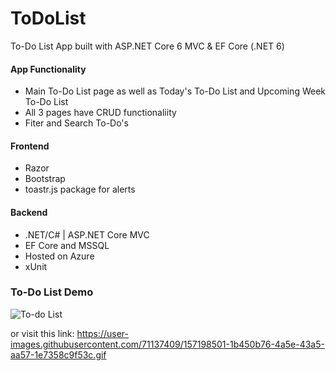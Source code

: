 # ToDoList
To-Do List App built with ASP.NET Core 6 MVC &amp; EF Core (.NET 6)

#### App Functionality
* Main To-Do List page as well as Today's To-Do List and Upcoming Week To-Do List
* All 3 pages have CRUD functionaliity
* Fiter and Search To-Do's

#### Frontend
* Razor
* Bootstrap
* toastr.js package for alerts 

#### Backend
* .NET/C# | ASP.NET Core MVC 
* EF Core and MSSQL
* Hosted on Azure
* xUnit

### To-Do List Demo
![To-do List](https://user-images.githubusercontent.com/71137409/157198501-1b450b76-4a5e-43a5-aa57-1e7358c9f53c.gif)

or visit this link: https://user-images.githubusercontent.com/71137409/157198501-1b450b76-4a5e-43a5-aa57-1e7358c9f53c.gif
